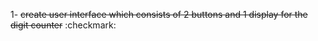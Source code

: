 1- ~~create user interface which consists of 2 buttons
and 1 display for the digit counter~~ :checkmark:

